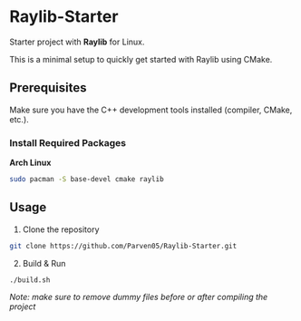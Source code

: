 # Raylib-Starter
Starter project with **Raylib** for Linux.

This is a minimal setup to quickly get started with Raylib using CMake.

## Prerequisites
Make sure you have the C++ development tools installed (compiler, CMake, etc.).

### Install Required Packages
**Arch Linux**
```bash
sudo pacman -S base-devel cmake raylib
```
## Usage
1. Clone the repository
```bash
git clone https://github.com/Parven05/Raylib-Starter.git
```
2. Build & Run
```bash
./build.sh
```
*Note: make sure to remove dummy files before or after compiling the project*
